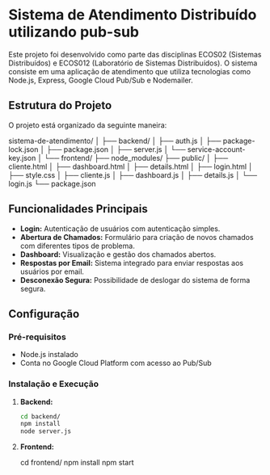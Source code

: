 # Sistema de Atendimento Distribuído utilizando pub-sub

Este projeto foi desenvolvido como parte das disciplinas ECOS02 (Sistemas Distribuídos) e ECOS012 (Laboratório de Sistemas Distribuídos). O sistema consiste em uma aplicação de atendimento que utiliza tecnologias como Node.js, Express, Google Cloud Pub/Sub e Nodemailer.

## Estrutura do Projeto

O projeto está organizado da seguinte maneira:

sistema-de-atendimento/
│
├── backend/
│ ├── auth.js
│ ├── package-lock.json
│ ├── package.json
│ ├── server.js
│ └── service-account-key.json
│
└── frontend/
├── node_modules/
├── public/
│ ├── cliente.html
│ ├── dashboard.html
│ ├── details.html
│ ├── login.html
│ ├── style.css
│ ├── cliente.js
│ ├── dashboard.js
│ ├── details.js
│ └── login.js
└── package.json


## Funcionalidades Principais

- **Login:** Autenticação de usuários com autenticação simples.
- **Abertura de Chamados:** Formulário para criação de novos chamados com diferentes tipos de problema.
- **Dashboard:** Visualização e gestão dos chamados abertos.
- **Respostas por Email:** Sistema integrado para enviar respostas aos usuários por email.
- **Desconexão Segura:** Possibilidade de deslogar do sistema de forma segura.

## Configuração

### Pré-requisitos

- Node.js instalado
- Conta no Google Cloud Platform com acesso ao Pub/Sub

### Instalação e Execução

1. **Backend:**

   ```bash
   cd backend/
   npm install
   node server.js

2. **Frontend:**

   cd frontend/
   npm install
   npm start



